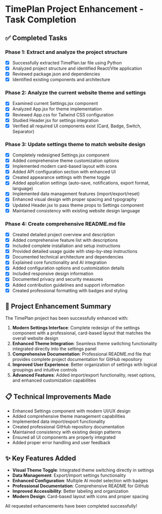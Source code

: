 # TimePlan Project Enhancement - Task Completion

## ✅ Completed Tasks

### Phase 1: Extract and analyze the project structure
- [x] Successfully extracted TimePlan.tar file using Python
- [x] Analyzed project structure and identified React/Vite application
- [x] Reviewed package.json and dependencies
- [x] Identified existing components and architecture

### Phase 2: Analyze the current website theme and settings
- [x] Examined current Settings.jsx component
- [x] Analyzed App.jsx for theme implementation
- [x] Reviewed App.css for Tailwind CSS configuration
- [x] Studied Header.jsx for settings integration
- [x] Verified all required UI components exist (Card, Badge, Switch, Separator)

### Phase 3: Update settings theme to match website design
- [x] Completely redesigned Settings.jsx component
- [x] Added comprehensive theme customization options
- [x] Implemented modern card-based layout with icons
- [x] Added API configuration section with enhanced UI
- [x] Created appearance settings with theme toggle
- [x] Added application settings (auto-save, notifications, export format, language)
- [x] Implemented data management features (import/export/reset)
- [x] Enhanced visual design with proper spacing and typography
- [x] Updated Header.jsx to pass theme props to Settings component
- [x] Maintained consistency with existing website design language

### Phase 4: Create comprehensive README.md file
- [x] Created detailed project overview and description
- [x] Added comprehensive feature list with descriptions
- [x] Included complete installation and setup instructions
- [x] Provided detailed usage guide with step-by-step instructions
- [x] Documented technical architecture and dependencies
- [x] Explained core functionality and AI integration
- [x] Added configuration options and customization details
- [x] Included responsive design information
- [x] Documented privacy and security measures
- [x] Added contribution guidelines and support information
- [x] Created professional formatting with badges and styling

## 🎯 Project Enhancement Summary

The TimePlan project has been successfully enhanced with:

1. **Modern Settings Interface**: Complete redesign of the settings component with a professional, card-based layout that matches the overall website design
2. **Enhanced Theme Integration**: Seamless theme switching functionality integrated directly into the settings panel
3. **Comprehensive Documentation**: Professional README.md file that provides complete project documentation for GitHub repository
4. **Improved User Experience**: Better organization of settings with logical groupings and intuitive controls
5. **Advanced Features**: Added import/export functionality, reset options, and enhanced customization capabilities

## 📋 Technical Improvements Made

- Enhanced Settings component with modern UI/UX design
- Added comprehensive theme management capabilities
- Implemented data import/export functionality
- Created professional GitHub repository documentation
- Maintained consistency with existing design patterns
- Ensured all UI components are properly integrated
- Added proper error handling and user feedback

## ✨ Key Features Added

- **Visual Theme Toggle**: Integrated theme switching directly in settings
- **Data Management**: Export/import settings functionality
- **Enhanced Configuration**: Multiple AI model selection with badges
- **Professional Documentation**: Comprehensive README for GitHub
- **Improved Accessibility**: Better labeling and organization
- **Modern Design**: Card-based layout with icons and proper spacing

All requested enhancements have been completed successfully!

